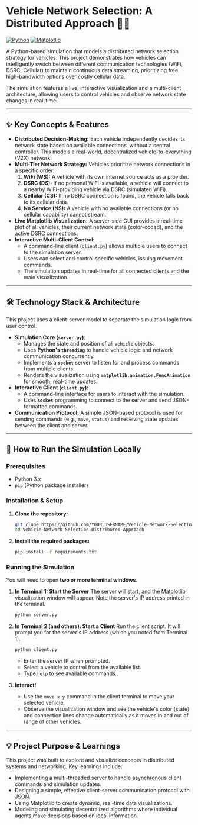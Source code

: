 # Vehicle Network Selection: A Distributed Approach 🚗💨

[![Python](https://img.shields.io/badge/Python-3.x-3776AB?style=for-the-badge&logo=python)](https://www.python.org/)
[![Matplotlib](https://img.shields.io/badge/Matplotlib-3.8-11557C?style=for-the-badge&logo=matplotlib)](https://matplotlib.org/)

A Python-based simulation that models a distributed network selection strategy for vehicles. This project demonstrates how vehicles can intelligently switch between different communication technologies (WiFi, DSRC, Cellular) to maintain continuous data streaming, prioritizing free, high-bandwidth options over costly cellular data.

The simulation features a live, interactive visualization and a multi-client architecture, allowing users to control vehicles and observe network state changes in real-time.

---

## ✨ Key Concepts & Features

-   **Distributed Decision-Making:** Each vehicle independently decides its network state based on available connections, without a central controller. This models a real-world, decentralized vehicle-to-everything (V2X) network.
-   **Multi-Tier Network Strategy:** Vehicles prioritize network connections in a specific order:
    1.  **WiFi (WS):** A vehicle with its own internet source acts as a provider.
    2.  **DSRC (DS):** If no personal WiFi is available, a vehicle will connect to a nearby WiFi-providing vehicle via DSRC (simulated WiFi).
    3.  **Cellular (CS):** If no DSRC connection is found, the vehicle falls back to its cellular data.
    4.  **No Service (NS):** A vehicle with no available connections (or no cellular capability) cannot stream.
-   **Live Matplotlib Visualization:** A server-side GUI provides a real-time plot of all vehicles, their current network state (color-coded), and the active DSRC connections.
-   **Interactive Multi-Client Control:**
    -   A command-line client (`client.py`) allows multiple users to connect to the simulation server.
    -   Users can select and control specific vehicles, issuing movement commands.
    -   The simulation updates in real-time for all connected clients and the main visualization.

---

## 🛠️ Technology Stack & Architecture

This project uses a client-server model to separate the simulation logic from user control.

-   **Simulation Core (`server.py`):**
    -   Manages the state and position of all `Vehicle` objects.
    -   Uses **Python's `threading`** to handle vehicle logic and network communication concurrently.
    -   Implements a **`socket`** server to listen for and process commands from multiple clients.
    -   Renders the visualization using **`matplotlib.animation.FuncAnimation`** for smooth, real-time updates.
-   **Interactive Client (`client.py`):**
    -   A command-line interface for users to interact with the simulation.
    -   Uses **`socket`** programming to connect to the server and send JSON-formatted commands.
-   **Communication Protocol:** A simple JSON-based protocol is used for sending commands (e.g., `move`, `status`) and receiving state updates between the client and server.

---

## 🚀 How to Run the Simulation Locally

### Prerequisites

-   Python 3.x
-   `pip` (Python package installer)

### Installation & Setup

1.  **Clone the repository:**
    ```sh
    git clone https://github.com/YOUR_USERNAME/Vehicle-Network-Selection-Distributed-Approach.git
    cd Vehicle-Network-Selection-Distributed-Approach
    ```

2.  **Install the required packages:**
    ```sh
    pip install -r requirements.txt
    ```

### Running the Simulation

You will need to open **two or more terminal windows**.

1.  **In Terminal 1: Start the Server**
    The server will start, and the Matplotlib visualization window will appear. Note the server's IP address printed in the terminal.
    ```sh
    python server.py
    ```

2.  **In Terminal 2 (and others): Start a Client**
    Run the client script. It will prompt you for the server's IP address (which you noted from Terminal 1).
    ```sh
    python client.py
    ```
    -   Enter the server IP when prompted.
    -   Select a vehicle to control from the available list.
    -   Type `help` to see available commands.

3.  **Interact!**
    -   Use the `move x y` command in the client terminal to move your selected vehicle.
    -   Observe the visualization window and see the vehicle's color (state) and connection lines change automatically as it moves in and out of range of other vehicles.

---

## 💡 Project Purpose & Learnings

This project was built to explore and visualize concepts in distributed systems and networking. Key learnings include:
-   Implementing a multi-threaded server to handle asynchronous client commands and simulation updates.
-   Designing a simple, effective client-server communication protocol with JSON.
-   Using Matplotlib to create dynamic, real-time data visualizations.
-   Modeling and simulating decentralized algorithms where individual agents make decisions based on local information.
